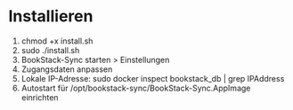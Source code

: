 # Installieren

1. chmod +x install.sh
2. sudo ./install.sh
3. BookStack-Sync starten > Einstellungen
4. Zugangsdaten anpassen
5. Lokale IP-Adresse: sudo docker inspect bookstack_db | grep IPAddress
6. Autostart für /opt/bookstack-sync/BookStack-Sync.AppImage einrichten